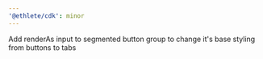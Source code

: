 ```yaml
---
'@ethlete/cdk': minor
---
```


Add renderAs input to segmented button group to change it's base styling from buttons to tabs

